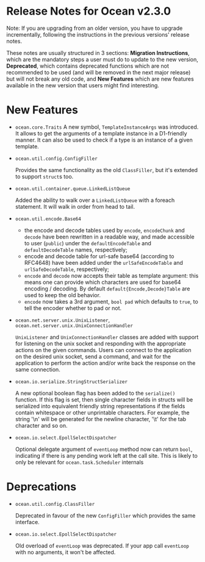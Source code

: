 Release Notes for Ocean v2.3.0
==============================

Note: If you are upgrading from an older version, you have to upgrade
incrementally, following the instructions in the previous versions' release
notes.

These notes are usually structured in 3 sections: **Migration Instructions**,
which are the mandatory steps a user must do to update to the new version,
**Deprecated**, which contains deprecated functions which are not recommended to
be used (and will be removed in the next major release) but will not break any
old code, and **New Features** which are new features available in the new
version that users might find interesting.

New Features
============

* `ocean.core.Traits`
  A new symbol, `TemplateInstanceArgs` was introduced.
  It allows to get the arguments of a template instance in a D1-friendly manner.
  It can also be used to check if a type is an instance of a given template.

* `ocean.util.config.ConfigFiller`

  Provides the same functionality as the old `ClassFiller`, but it's
  extended to support `struct`s too.

* `ocean.util.container.queue.LinkedListQueue`

  Added the ability to walk over a `LinkedListQueue` with a foreach statement.
  It will walk in order from head to tail.

* `ocean.util.encode.Base64`

  - the encode and decode tables used by `encode`, `encodeChunk` and `decode` have been rewritten in a readable way,
    and made accessible to user (`public`) under the `defaultEncodeTable` and `defaultDecodeTable` names, respectively;
  - encode and decode table for url-safe base64 (according to RFC4648) have been added under the `urlSafeEncodeTable`
    and `urlSafeDecodeTable`, respectively;
  - `encode` and `decode` now accepts their table as template argument: this means one can provide which characters are
    used for base64 encoding / decoding. By default `default{Encode,Decode}Table` are used to keep the old behavior.
  - `encode` now takes a 3rd argument, `bool pad` which defaults to `true`, to tell the encoder whether to pad or not.

* `ocean.net.server.unix.UnixListener`, `ocean.net.server.unix.UnixConnectionHandler`

  `UnixListener` and `UnixConnectionHandler` classes are added with support for listening on the unix socket
   and responding with the appropriate actions on the given commands. Users can connect to the application on
   the desired unix socket, send a command, and wait for the application to perform the action and/or write
   back the response on the same connection.

* `ocean.io.serialize.StringStructSerializer`

  A new optional boolean flag has been added to the `serialize()` function. If
  this flag is set, then single character fields in structs will be serialized
  into equivalent friendly string representations if the fields contain
  whitespace or other unprintable characters.
  For example, the string '\n' will be generated for the newline character, '\t'
  for the tab character and so on.

* `ocean.io.select.EpollSelectDispatcher`

  Optional delegate argument of `eventLoop` method now can return `bool`,
  indicating if there is any pending work left at the call
  site. This is likely to only be relevant for `ocean.task.Scheduler` internals

Deprecations
============

* `ocean.util.config.ClassFiller`

  Deprecated in favour of the new `ConfigFiller` which provides the
  same interface.

* `ocean.io.select.EpollSelectDispatcher`

  Old overload of `eventLoop` was deprecated. If your app call `eventLoop` with
  no arguments, it won't be affected.
